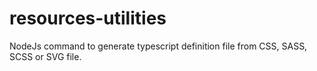 # resources-utilities
NodeJs command to generate typescript definition file from CSS, SASS, SCSS or SVG file.
